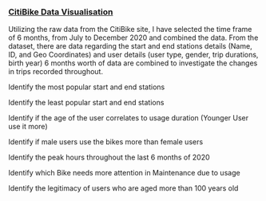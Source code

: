 <h3><u>CitiBike Data Visualisation</u></h3>

Utilizing the raw data from the CitiBike site, I have selected the time frame of 6 months, from July to December 2020 and combined the data.
From the dataset, there are data regarding the start and end stations details (Name, ID, and Geo Coordinates) and user details (user type, gender, trip durations, birth year)
6 months worth of data are combined to investigate the changes in trips recorded throughout.

Identify the most popular start and end stations

Identify the least popular start and end stations

Identify if the age of the user correlates to usage duration (Younger User use it more)

Identify if male users use the bikes more than female users

Identify the peak hours throughout the last 6 months of 2020

Identify which Bike needs more attention in Maintenance due to usage

Identify the legitimacy of users who are aged more than 100 years old



